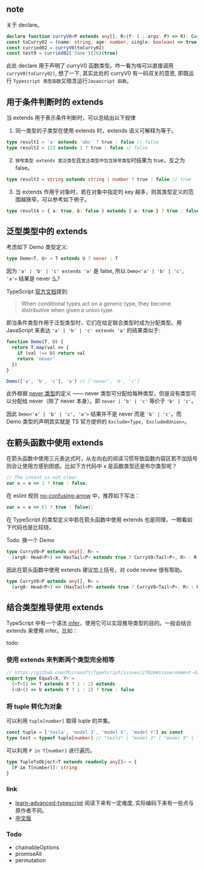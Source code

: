 ## note

关于 declare。

```ts
declare function curryV0<P extends any[], R>(f: (...args: P) => R): CurryV0<P, R>
const toCurry02 = (name: string, age: number, single: boolean) => true
const curried02 = curryV0(toCurry02)
const test9 = curried02('Jane')(26)(true)
```

此处 declare 用于声明了 curryV0 函数类型。咋一看为啥可以直接调用 `curryV0(toCurry02)`, 想了一下, 其实此处的 curryV0 有一码双关的意思, 即既运行 `Typescript 类型函数`又暗含运行`Javascript 函数`。

## 用于条件判断时的 extends

当 extends 用于表示条件判断时，可以总结出以下规律

1. 同一类型的子类型在使用 extends 时，extends 语义可解释为等于。

```ts
type result1 = 'a' extends 'abc' ? true : false // false
type result2 = 123 extends 1 ? true : false // false
```

2. `狭窄类型 extends 宽泛类型`且`宽泛类型中包含狭窄类型`时结果为 true，反之为 false。

```ts
type result3 = string extends string | number ? true : false // true
```

3. 当 extends 作用于对象时，若在对象中指定的 key 越多，则其类型定义的范围越狭窄，可以参考如下例子。

```ts
type result4 = { a: true, b: false } extends { a: true } ? true : false // true
```

## 泛型类型中的 extends

考虑如下 Demo 类型定义:

```ts
type Demo<T, U> = T extends U ? never : T
```

因为 `'a' | 'b' | 'c' extends 'a'` 是 false, 所以 `Demo<'a' | 'b' | 'c', 'a'>` 结果是 never 么?

TypeScript [官方文档](https://www.typescriptlang.org/docs/handbook/2/conditional-types.html)提到:

> When conditional types act on a generic type, they become distributive when given a union type.

即当条件类型作用于泛型类型时，它们在给定联合类型时成为分配类型。用 JavaScript 来表达 `'a' | 'b' | 'c' extends 'a'` 的结果类似于:

```js
function Demo(T, U) {
  return T.map(val => {
    if (val !== U) return val
    return 'never'
  })
}

Demo(['a', 'b', 'c'], 'a') // ['never', 'b', 'c']
```

此外根据 [never 类型](https://www.typescriptlang.org/docs/handbook/2/narrowing.html#the-never-type)的定义 —— never 类型可分配给每种类型，但是没有类型可以分配给 never（除了 never 本身）。即 `never | 'b' | 'c'` 等价于 `'b' | 'c'`。

因此 `Demo<'a' | 'b' | 'c', 'a'>` 结果并不是 never 而是 `'b' | 'c'`。而 Demo 类型的声明其实就是 TS 官方提供的 `Exclude<Type, ExcludedUnion>`。

## 在箭头函数中使用 extends

在箭头函数中使用三元表达式时，从左向右的阅读习惯导致函数内容区若不加括号则会让使用方感到困惑。比如下方代码中 x 是函数类型还是布尔类型呢？

```js
// The intent is not clear.
var x = a => 1 ? true : false;
```

在 eslint 规则 [no-confusing-arrow](https://eslint.org/docs/rules/no-confusing-arrow) 中，推荐如下写法：

```js
var x = a => (1 ? true : false);
```

在 TypeScript 的类型定义中若在箭头函数中使用 extends 也是同理，一眼看如下代码也是比较绕，

Todo: 换一个 Demo

```ts
type CurryV0<P extends any[], R> =
  (arg0: Head<P>) => HasTail<P> extends true ? CurryV0<Tail<P>, R> : R
```

因此在箭头函数中使用 extends 建议加上括号，对 code review 很有帮助。

```ts
type CurryV0<P extends any[], R> =
  (arg0: Head<P>) => (HasTail<P> extends true ? CurryV0<Tail<P>, R> : R)
```

## 结合类型推导使用 extends

TypeScript 中有一个语法 [infer]()，使用它可以实现推导类型的目的。一般会结合 extends 来使用 infer。比如：

todo:

### 使用 extends 来判断两个类型完全相等

```ts
// https://github.com/Microsoft/TypeScript/issues/27024#issuecomment-421529650. understanding it is difficult.
export type Equal<X, Y> =
  (<T>() => T extends X ? 1 : 2) extends
  (<U>() => U extends Y ? 1 : 2) ? true : false
```

### 将 tuple 转化为对象

可以利用 `tuple[number]` 取得 tuple 的并集。

```ts
const tuple = ['tesla', 'model 3', 'model X', 'model Y'] as const
type test = typeof tuple[number] // "tesla" | "model 3" | "model X" | "model Y"
```

可以利用 `P in T[number]` 进行遍历。

```ts
type TupleToObject<T extends readonly any[]> = {
  [P in T[number]]: string
}
```

### link

* [learn-advanced-typescript](https://hackernoon.com/learn-advanced-typescript-4yl727e6) 阅读下来有一定难度, 实际编码下来有一些点与原作者不同。
* [中文版](https://zhuanlan.zhihu.com/p/120441348)

### Todo

* chainableOptions
* promiseAll
* permutation